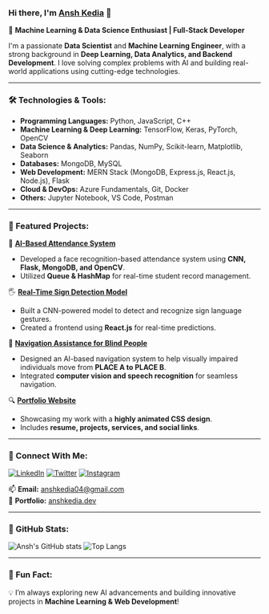 ### Hi there, I'm [Ansh Kedia](https://github.com/anshkedia-04) 👋

🚀 **Machine Learning & Data Science Enthusiast | Full-Stack Developer**

I'm a passionate **Data Scientist** and **Machine Learning Engineer**, with a strong background in **Deep Learning, Data Analytics, and Backend Development**. I love solving complex problems with AI and building real-world applications using cutting-edge technologies.

---

### 🛠️ Technologies & Tools:
- **Programming Languages:** Python, JavaScript, C++
- **Machine Learning & Deep Learning:** TensorFlow, Keras, PyTorch, OpenCV
- **Data Science & Analytics:** Pandas, NumPy, Scikit-learn, Matplotlib, Seaborn
- **Databases:** MongoDB, MySQL
- **Web Development:** MERN Stack (MongoDB, Express.js, React.js, Node.js), Flask
- **Cloud & DevOps:** Azure Fundamentals, Git, Docker
- **Others:** Jupyter Notebook, VS Code, Postman

---

### 📌 Featured Projects:
🚀 **[AI-Based Attendance System](https://github.com/anshkedia-04/AI-Attendance-System)**  
- Developed a face recognition-based attendance system using **CNN, Flask, MongoDB, and OpenCV**.
- Utilized **Queue & HashMap** for real-time student record management.

🖐 **[Real-Time Sign Detection Model](https://github.com/anshkedia-04/Sign-Detection-Model)**  
- Built a CNN-powered model to detect and recognize sign language gestures.
- Created a frontend using **React.js** for real-time predictions.

🧭 **[Navigation Assistance for Blind People](https://github.com/anshkedia-04/Navigation-For-Blind)**  
- Designed an AI-based navigation system to help visually impaired individuals move from **PLACE A to PLACE B**.
- Integrated **computer vision and speech recognition** for seamless navigation.

🔍 **[Portfolio Website](https://github.com/anshkedia-04/Portfolio)**  
- Showcasing my work with a **highly animated CSS design**.
- Includes **resume, projects, services, and social links**.

---

### 📢 Connect With Me:
[![LinkedIn](https://img.shields.io/badge/LinkedIn-blue?style=for-the-badge&logo=linkedin)](https://www.linkedin.com/in/anshkedia-04)
[![Twitter](https://img.shields.io/badge/Twitter-%231DA1F2.svg?style=for-the-badge&logo=twitter&logoColor=white)](https://twitter.com/anshkedia_04)
[![Instagram](https://img.shields.io/badge/Instagram-%23E4405F.svg?style=for-the-badge&logo=instagram&logoColor=white)](https://instagram.com/anshkedia_04)

📫 **Email:** anshkedia04@gmail.com  
💼 **Portfolio:** [anshkedia.dev](https://anshkedia.dev)

---

### 🚀 GitHub Stats:
![Ansh's GitHub stats](https://github-readme-stats.vercel.app/api?username=anshkedia-04&show_icons=true&theme=radical)
![Top Langs](https://github-readme-stats.vercel.app/api/top-langs/?username=anshkedia-04&layout=compact&theme=radical)

---

### 🌟 Fun Fact:
💡 I’m always exploring new AI advancements and building innovative projects in **Machine Learning & Web Development**!

